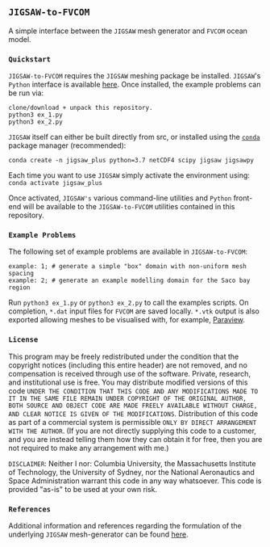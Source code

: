 ## `JIGSAW-to-FVCOM`

A simple interface between the `JIGSAW` mesh generator and `FVCOM` ocean model.

### `Quickstart`

`JIGSAW-to-FVCOM` requires the `JIGSAW` meshing package be installed. `JIGSAW`'s `Python` interface is available <a href="https://github.com/dengwirda/jigsaw-python">here</a>. Once installed, the example problems can be run via:

    clone/download + unpack this repository.
    python3 ex_1.py
    python3 ex_2.py

`JIGSAW` itself can either be built directly from src, or installed using the <a href="https://anaconda.org/conda-forge/jigsaw">`conda`</a> package manager (recommended):

    conda create -n jigsaw_plus python=3.7 netCDF4 scipy jigsaw jigsawpy

Each time you want to use `JIGSAW` simply activate the environment using: `conda activate jigsaw_plus`

Once activated, `JIGSAW's` various command-line utilities and `Python` front-end will be available to the `JIGSAW-to-FVCOM` utilities contained in this repository.

### `Example Problems`

The following set of example problems are available in `JIGSAW-to-FVCOM`:

    example: 1; # generate a simple "box" domain with non-uniform mesh spacing
    example: 2; # generate an example modelling domain for the Saco bay region
    
Run `python3 ex_1.py` or `python3 ex_2.py` to call the examples scripts. On completion, `*.dat` input files for `FVCOM` are saved locally. `*.vtk` output is also exported allowing meshes to be visualised with, for example, <a href=https://www.paraview.org/>Paraview</a>.

### `License`

This program may be freely redistributed under the condition that the copyright notices (including this entire header) are not removed, and no compensation is received through use of the software.  Private, research, and institutional use is free.  You may distribute modified versions of this code `UNDER THE CONDITION THAT THIS CODE AND ANY MODIFICATIONS MADE TO IT IN THE SAME FILE REMAIN UNDER COPYRIGHT OF THE ORIGINAL AUTHOR, BOTH SOURCE AND OBJECT CODE ARE MADE FREELY AVAILABLE WITHOUT CHARGE, AND CLEAR NOTICE IS GIVEN OF THE MODIFICATIONS`. Distribution of this code as part of a commercial system is permissible `ONLY BY DIRECT ARRANGEMENT WITH THE AUTHOR`. (If you are not directly supplying this code to a customer, and you are instead telling them how they can obtain it for free, then you are not required to make any arrangement with me.) 

`DISCLAIMER`:  Neither I nor: Columbia University, the Massachusetts Institute of Technology, the University of Sydney, nor the National Aeronautics and Space Administration warrant this code in any way whatsoever.  This code is provided "as-is" to be used at your own risk.

### `References`

Additional information and references regarding the formulation of the underlying `JIGSAW` mesh-generator can be found <a href="https://github.com/dengwirda/jigsaw">here</a>.
